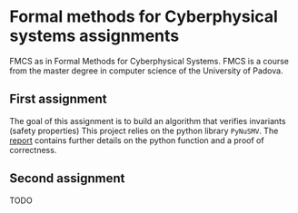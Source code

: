 # Formal methods for Cyberphysical systems assignments

FMCS as in Formal Methods for Cyberphysical Systems. 
FMCS is a course from the master degree in computer science of the University of Padova.

## First assignment

The goal of this assignment is to build an algorithm that verifies invariants (safety properties)
This project relies on the python library `PyNuSMV`.
The [report](assignment_1/report) contains further details on the python function and a proof of correctness.

## Second assignment

TODO
